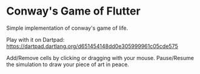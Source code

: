 # Conway's Game of Flutter

Simple implementation of conway's game of life.

Play with it on Dartpad: https://dartpad.dartlang.org/d651454148dd0e305999961c05cde575

Add/Remove cells by clicking or dragging with your mouse.
Pause/Resume the simulation to draw your piece of art in peace.